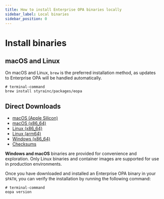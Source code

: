 ```yaml
---
title: How to install Enterprise OPA binaries locally
sidebar_label: Local binaries
sidebar_position: 0
---
```


# Install binaries


## macOS and Linux

On macOS and Linux, `brew` is the preferred installation method, as updates to Enterprise OPA will be handled automatically.

```shell
# terminal-command
brew install styrainc/packages/eopa
```


## Direct Downloads

- [macOS (Apple Silicon)](https://github.com/StyraInc/enterprise-opa/releases/latest/download/eopa_Darwin_arm64)
- [macOS (x86_64)](https://github.com/StyraInc/enterprise-opa/releases/latest/download/eopa_Darwin_x86_64)
- [Linux (x86_64)](https://github.com/StyraInc/enterprise-opa/releases/latest/download/eopa_Linux_x86_64)
- [Linux (arm64)](https://github.com/StyraInc/enterprise-opa/releases/latest/download/eopa_Linux_arm64)
- [Windows (x86_64)](https://github.com/StyraInc/enterprise-opa/releases/latest/download/eopa_Windows_x86_64.exe)
- [Checksums](https://github.com/StyraInc/enterprise-opa/releases/latest/download/checksums.txt)


**Windows and macOS** binaries are provided for convenience and exploration. Only Linux binaries and container images are supported for use in production environments.

Once you have downloaded and installed an Enterprise OPA binary in your `$PATH`, you can verify the installation by running the following command:

```shell
# terminal-command
eopa version
```
